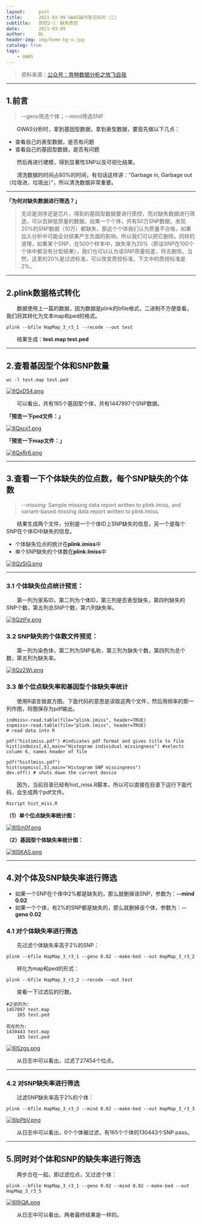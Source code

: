 ```yaml
---
layout:     post
title:      2021-03-09-GWAS操作笔记系列（二）
subtitle:   质控2-1：缺失质控
date:       2021-03-09
author:     DL
header-img: img/home-bg-o.jpg
catalog: true
tags:
    - GWAS
---
```


> 资料来源：[公众号：育种数据分析之放飞自我](https://mp.weixin.qq.com/mp/appmsgalbum?action=getalbum&__biz=MzI0MTIzNjYwNQ==&scene=1&album_id=1336983097581207553&count=3&uin=&key=&devicetype=Windows+10+x64&version=6302012c&lang=zh_CN&ascene=1&fontgear=2)

---

## 1.前言

> --geno筛选个体；--mind筛选SNP

&emsp;&emsp;GWAS分析时，拿到基因型数据，拿到表型数据，要首先做以下几点：

- 查看自己的表型数据，是否有问题
- 查看自己的基因型数据，是否有问题

&emsp;&emsp;然后再进行建模，得到显著性SNP以及可视化结果。

&emsp;&emsp;清洗数据的时间占80%的时间，有句话这样讲：“Garbage in, Garbage out（垃圾进，垃圾出）”，所以清洗数据非常重要。

---

**「为何对缺失数据进行筛选？」**

> 无论是测序还是芯片，得到的基因型数据要进行质控，而对缺失数据进行筛选，可以去掉低质量的数据。如果一个个体，共有50万SNP数据，发现20%的SNP数据（10万）都缺失，那这个个体我们认为质量不合格，如果加入分析中可能会对结果产生负面的影响，所以我们可以把它删除。同样的道理，如果某个SNP，在500个样本中，缺失率为20%（即该SNP在100个个体中都没有分型结果），我们也可以认为该SNP质量较差，将去删除。当然，这里的20%是过滤标准，可以改变质控标准。下文中的质控标准是2%。

---

## 2.plink数据格式转化

&emsp;&emsp;数据使用上一篇的数据，因为数据是plink的bfile格式，二进制不方便查看，我们将其转化为文本map和ped的格式。

```
plink --bfile HapMap_3_r3_1 --recode --out test
```

&emsp;&emsp;结果生成：**test.map  test.ped**

---

## 2.查看基因型个体和SNP数量

```
wc -l test.map test.ped
```

[![6QxD54.png](https://s3.ax1x.com/2021/03/08/6QxD54.png)](https://imgtu.com/i/6QxD54)

&emsp;&emsp;可以看出，共有165个基因型个体，共有1447897个SNP数据。

**「预览一下ped文件：」**

[![6Qxcx1.png](https://s3.ax1x.com/2021/03/08/6Qxcx1.png)](https://imgtu.com/i/6Qxcx1)

**「预览一下map文件：」**

[![6QxRr6.png](https://s3.ax1x.com/2021/03/08/6QxRr6.png)](https://imgtu.com/i/6QxRr6)

---

## 3.查看一下个体缺失的位点数，每个SNP缺失的个体数

> --missing: Sample missing data report written to plink.imiss, and variant-based
missing data report written to plink.lmiss.

&emsp;&emsp;结果生成两个文件，分别是一个个体ID上SNP缺失的信息，另一个是每个SNP在个体ID中缺失的信息。

- 个体缺失位点的统计在**plink.imiss**中
- 单个SNP缺失的个体数在**plink.lmiss**中

[![6QzSiQ.png](https://s3.ax1x.com/2021/03/08/6QzSiQ.png)](https://imgtu.com/i/6QzSiQ)

---

### 3.1 个体缺失位点统计预览：

&emsp;&emsp;第一列为家系ID，第二列为个体ID，第三列是否表型缺失，第四列缺失的SNP个数，第五列总SNP个数，第六列缺失率。

[![6QztFe.png](https://s3.ax1x.com/2021/03/08/6QztFe.png)](https://imgtu.com/i/6QztFe)

### 3.2 SNP缺失的个体数文件预览：

&emsp;&emsp;第一列为染色体，第二列为SNP名称，第三列为缺失个数，第四列为总个数，第五列为缺失率。

[![6Qz2Wj.png](https://s3.ax1x.com/2021/03/08/6Qz2Wj.png)](https://imgtu.com/i/6Qz2Wj)

### 3.3 单个位点缺失率和基因型个体缺失率统计

&emsp;&emsp;使用R语言做直方图。下面代码的意思是读取这两个文件，然后用频率的那一列作图，将图保存为pdf输出。

```
indmiss<-read.table(file="plink.imiss", header=TRUE)
snpmiss<-read.table(file="plink.lmiss", header=TRUE)
# read data into R

pdf("histimiss.pdf") #indicates pdf format and gives title to file
hist(indmiss[,6],main="Histogram individual missingness") #selects column 6, names header of file

pdf("histlmiss.pdf")
hist(snpmiss[,5],main="Histogram SNP missingness")
dev.off() # shuts down the current device
```

&emsp;&emsp;因为，当前目录已经有hist_miss.R脚本，所以可以直接在目录下运行下面代码，会生成两个pdf文件。

```
Rscript hist_miss.R
```

**（1）单个位点缺失率统计图：**

[![6lSm0f.png](https://s3.ax1x.com/2021/03/08/6lSm0f.png)](https://imgtu.com/i/6lSm0f)

**（2）基因型个体缺失率统计图：**

[![6lSKAS.png](https://s3.ax1x.com/2021/03/08/6lSKAS.png)](https://imgtu.com/i/6lSKAS)

---

## 4.对个体及SNP缺失率进行筛选

- 如果一个SNP在个体中2%都是缺失的，那么就删掉该SNP，参数为：**--mind 0.02**
- 如果一个个体，有2%的SNP都是缺失的，那么就删掉该个体，参数为：**--geno 0.02**

### 4.1 对个体缺失率进行筛选

&emsp;&emsp;先过滤个体缺失率高于2%的SNP：

```
plink --bfile HapMap_3_r3_1 --geno 0.02 --make-bed --out HapMap_3_r3_2
```

&emsp;&emsp;转化为map和ped的形式：

```
plink --bfile HapMap_3_r3_2 --recode --out test
```

&emsp;&emsp;查看一下过滤后的行数。

```
#之前的为:
1457897 test.map
    165 test.ped

现在的为:
1430443 test.map
    165 test.ped
```

[![6lSzgs.png](https://s3.ax1x.com/2021/03/08/6lSzgs.png)](https://imgtu.com/i/6lSzgs)

&emsp;&emsp;从日志中可以看出，过滤了27454个位点。

---

### 4.2 对SNP缺失率进行筛选

&emsp;&emsp;过滤SNP缺失率高于2%的个体：

```
plink --bfile HapMap_3_r3_2 --mind 0.02 --make-bed --out HapMap_3_r3_3
```

[![6lpPbV.png](https://s3.ax1x.com/2021/03/08/6lpPbV.png)](https://imgtu.com/i/6lpPbV)

&emsp;&emsp;从日志中可以看出，0个个体被过滤，有165个个体的130443个SNP pass。

---

## 5.同时对个体和SNP的缺失率进行筛选

&emsp;&emsp;两步合在一起，即过滤位点，又过滤个体：

```
plink --bfile HapMap_3_r3_1 --geno 0.02 --mind 0.02 --make-bed --out HapMap_3_r3_5
```

[![6l9iQA.png](https://s3.ax1x.com/2021/03/08/6l9iQA.png)](https://imgtu.com/i/6l9iQA)

&emsp;&emsp;从日志中可以看出，两者最终结果是一样的。












